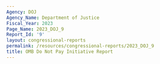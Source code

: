 ```yaml
---
Agency: DOJ
Agency_Name: Department of Justice
Fiscal_Year: 2023
Page_Name: 2023_DOJ_9
Report_Id: '9'
layout: congressional-reports
permalink: /resources/congressional-reports/2023_DOJ_9
title: OMB Do Not Pay Initiative Report
---
```

